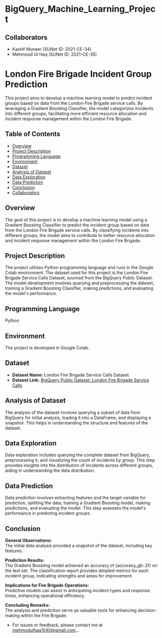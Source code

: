 # BigQuery_Machine_Learning_Project

## Collaborators

- Kashif Muneer (SUNet ID: 2021-CE-34)
- Mehmood Ul Haq (SUNet ID: 2021-CE-35)

# London Fire Brigade Incident Group Prediction

This project aims to develop a machine learning model to predict incident groups based on data from the London Fire Brigade service calls. By leveraging a Gradient Boosting Classifier, the model categorizes incidents into different groups, facilitating more efficient resource allocation and incident response management within the London Fire Brigade.

## Table of Contents

- [Overview](#overview)
- [Project Description](#project-description)
- [Programming Language](#programming-language)
- [Environment](#environment)
- [Dataset](#dataset)
- [Analysis of Dataset](#analysis-of-dataset)
- [Data Exploration](#data-exploration)
- [Data Prediction](#data-prediction)
- [Conclusion](#conclusion)
- [Collaborators](#collaborators)

## Overview

The goal of this project is to develop a machine learning model using a Gradient Boosting Classifier to predict the incident group based on data from the London Fire Brigade service calls. By classifying incidents into different groups, the model aims to contribute to better resource allocation and incident response management within the London Fire Brigade.

## Project Description

The project utilizes Python programming language and runs in the Google Colab environment. The dataset used for this project is the London Fire Brigade Service Calls Dataset, sourced from the BigQuery Public Dataset. The model development involves querying and preprocessing the dataset, training a Gradient Boosting Classifier, making predictions, and evaluating the model's performance.

## Programming Language

Python

## Environment

The project is developed in Google Colab.

## Dataset

- **Dataset Name:** London Fire Brigade Service Calls Dataset
- **Dataset Link:** [BigQuery Public Dataset: London Fire Brigade Service Calls](https://console.cloud.google.com/bigquery?project=gcp-2021-ce-35&supportedpurview=project&ws=!1m10!1m4!4m3!1sbigquery-public-data!2slondon_fire_brigade!3sfire_brigade_service_calls!1m4!4m3!1sbigquery-public-data!2schicago_crime!3scrime)

## Analysis of Dataset

The analysis of the dataset involves querying a subset of data from BigQuery for initial analysis, loading it into a DataFrame, and displaying a snapshot. This helps in understanding the structure and features of the dataset.

## Data Exploration

Data exploration includes querying the complete dataset from BigQuery, preprocessing it, and visualizing the count of incidents by group. This step provides insights into the distribution of incidents across different groups, aiding in understanding the data distribution.

## Data Prediction

Data prediction involves extracting features and the target variable for prediction, splitting the data, training a Gradient Boosting model, making predictions, and evaluating the model. This step assesses the model's performance in predicting incident groups.

## Conclusion

**General Observations:**  
The initial data analysis provided a snapshot of the dataset, including key features.

**Prediction Results:**  
The Gradient Boosting model achieved an accuracy of {accuracy_gb:.2f} on the test set. The classification report provides detailed metrics for each incident group, indicating strengths and areas for improvement.

**Implications for Fire Brigade Operations:**  
Predictive models can assist in anticipating incident types and response times, enhancing operational efficiency.

**Concluding Remarks:**  
The analysis and prediction serve as valuable tools for enhancing decision-making within the Fire Brigade.


- For issues or feedback, please contact me at mehmodulhaq1040@gmail.com...
